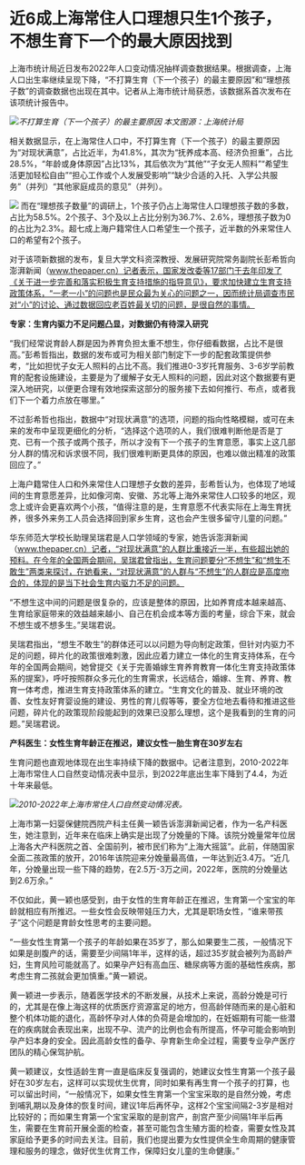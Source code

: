 # 近6成上海常住人口理想只生1个孩子，不想生育下一个的最大原因找到

上海市统计局近日发布2022年人口变动情况抽样调查数据结果。根据调查，上海人口出生率继续呈现下降，“不打算生育（下一个孩子）的最主要原因”和“理想孩子数”的调查数据也出现在其中。记者从上海市统计局获悉，该数据系首次发布在该项统计报告中。

![](https://inews.gtimg.com/news_bt/OtcH9VcWjLVnAxoDqzJOFYhw4NqO6z6tZAhlvAGnTAFuwAA/1000)_不打算生育（下一个孩子）的最主要原因
本文图源：上海统计局_

相关数据显示，在上海常住人口中，不打算生育（下一个孩子）的最主要原因为“对现状满意”，占比近半，为41.8%，其次为“抚养成本高、经济负担重”，占比28.5%，“年龄或身体原因”占比13%，其后依次为“其他”“子女无人照料”“希望生活更加轻松自由”“担心工作或个人发展受影响”“缺少合适的入托、入学公共服务”（并列）“其他家庭成员的意见”（并列）。

![](https://inews.gtimg.com/news_bt/OT67gMYQU_s_OpK4fUtp-ROYEB-ZE0Jfu1xWQk2iG08rQAA/1000)
而在“理想孩子数量”的调研上，1个孩子仍占上海常住人口理想孩子数的多数，占比为58.5%。2个孩子、3个及以上占比分别为36.7%、2.6%，理想孩子数为0的占比为2.3%。超七成上海户籍常住人口希望生一个孩子，近半数的外来常住人口的希望有2个孩子。

对于该项新数据的发布，复旦大学文科资深教授、发展研究院常务副院长彭希哲向澎湃新闻（www.thepaper.cn）记者表示，国家发改委等17部门于去年印发了《关于进一步完善和落实积极生育支持措施的指导意见》，要求加快建立生育支持政策体系，“一老一小”的问题也是民众最为关心的问题之一，因而统计局调查市民对“小”的讨论、通过数据回应老百姓最关切的问题，是很自然的事情。

**专家：生育内驱力不足问题凸显，对数据仍有待深入研究**

“我们经常说育龄人群是因为养育负担太重不想生，你仔细看数据，占比不是很高。”彭希哲指出，数据的发布或可为相关部门制定下一步的配套政策提供参考，“比如担忧子女无人照料的占比不高。我们推进0-3岁托育服务、3-6岁学前教育的配套设施建设，主要是为了缓解子女无人照料的问题，因此对这个数据要有更深入地研究，以便更合理有效地探索这部分的服务接下去如何推行、布点，或者我们下一个着力点放在哪里。”

不过彭希哲也指出，数据中“对现状满意”的选项，问题的指向性略模糊，或可在未来的发布中呈现更细化的分析，“选择这个选项的人，我们很难判断他是否是丁克、已有一个孩子或两个孩子，所以才没有下一个孩子的生育意愿，事实上这几部分人群的情况和诉求很不同，我们很难判断更具体的原因，也难以做出精准的政策回应了。”

上海户籍常住人口和外来常住人口理想子女数的差异，彭希哲认为，也体现了地域间的生育意愿差异，比如像河南、安徽、苏北等上海外来常住人口较多的地区，观念上或许会更喜欢两个小孩，“值得注意的是，生育意愿不代表实际在上海生育抚养，很多外来务工人员会选择回到家乡生育，这也会产生很多留守儿童的问题。”

华东师范大学校长助理吴瑞君是人口学领域的专家，她告诉澎湃新闻（www.thepaper.cn）记者，“对现状满意”的人群比重接近一半，有些超出她的预料。在今年的全国两会期间，吴瑞君曾指出，生育问题要分“不想生”和“想生不敢生”两类来探讨，在她看来，“对现状满意”的人群与“不想生”的人群应是高度吻合的，体现的是当下社会生育内驱力不足的问题。

“不想生这中间的问题是很复杂的，应该是整体的原因，比如养育成本越来越高、生育给家庭带来的效益越来越小、自己在机会成本等方面的考量，综合下来，就会不想生或不想多生。”吴瑞君说。

吴瑞君指出，“想生不敢生”的群体还可以以问题为导向制定政策，但针对内驱力不足的问题，碎片化的政策很难刺激，因此应着力建立一体化的生育支持体系，在今年的全国两会期间，她曾提交《关于完善婚嫁生育养育教育一体化生育支持政策体系的提案》，呼吁按照群众多元化的生育需求，长远结合，婚嫁、生育、养育、教育一体考虑，推进生育支持政策体系的建立。“生育文化的普及、就业环境的改善、女性友好育婴设施的建设、男性的育儿假等等，要全方位地去看待和推进这些问题，碎片化的政策现阶段能起到的效果已没那么理想，这个是我看到的生育的问题。”吴瑞君说。

**产科医生：女性生育年龄正在推迟，建议女性一胎生育在30岁左右**

生育问题也直观地体现在出生率持续下降的数据中。记者注意到，2010-2022年上海市常住人口自然变动情况表中显示，到2022年底出生率下降到了4.4，为近十年来最低。

![](https://inews.gtimg.com/news_bt/OSzVQ-GdeX8-WcsnsVdyAVpUauKiWta6gtRwOWItsDAaMAA/1000)_2010-2022年上海市常住人口自然变动情况表。_

上海市第一妇婴保健院西院产科主任黄一颖告诉澎湃新闻记者，作为一名产科医生，她注意到，近年来在临床上确实是出现了分娩量的下降。该院分娩量常年位居上海各大产科医院之首、全国前列，被市民们称为“上海大摇篮”。此前，伴随国家全面二孩政策的放开，2016年该院迎来分娩量最高值，一年达到近3.4万。“近几年，分娩量出现一些下降的趋势，在2.5万-3万之间，2022年，医院的分娩量达到2.6万余。”

不仅如此，黄一颖也感受到，由于女性的生育年龄正在推迟，生育第一个宝宝的年龄就相应有所推迟。一些女性会反映带娃压力大，尤其是职场女性，“谁来带孩子”这个问题是育龄女性思考的主要问题。

“一些女性生育第一个孩子的年龄如果在35岁了，那么如果要生二孩，一般情况下如果是剖腹产的话，需要至少间隔1年半，这样的话，超过35岁就会被列为高龄产妇，生育风险可能就高了。如果孕产妇有高血压、糖尿病等方面的基础性疾病，那考虑生育二孩就会更加慎重。”黄一颖说。

黄一颖进一步表示，随着医学技术的不断发展，从技术上来说，高龄分娩是可行的，尤其是在像上海这样的优质医疗资源富足的地方，但高龄伴随而来的是心脏和整个机体功能的退化，高龄怀孕对人体的负荷是会增加的，在妊娠期有可能一些潜在的疾病就会表现出来，出现不孕、流产的比例也会有所提高，怀孕可能会影响到孕产妇本身的安全。因此高龄女性的备孕、孕育新生命全过程，需要专业孕产医疗团队的精心保驾护航。

黄一颖建议，女性适龄生育一直是临床反复强调的，她建议女性生育第一个孩子最好在30岁左右，这样可以实现优生优育，同时如果有再生育一个孩子的打算，也可以留出时间，“一般情况下，如果女性生育第一个宝宝采取的是自然分娩，考虑到哺乳期以及身体的恢复时间，建议1年后再怀孕，这样2个宝宝间隔2-3岁是相对比较好的；而如果生育第一个宝宝采取的是剖宫产，剖宫产至少间隔1年半后再生，需要在生育前开展全面的检查，甚至可能包含生殖方面的检查，需要女性及其家庭给予更多的时间去关注。目前，我们也提出要为女性提供全生命周期的健康管理和服务的理念，做好优生优育工作，保障妇女儿童的生命健康。”

